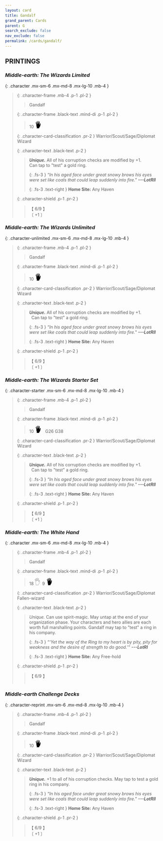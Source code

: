 ```yaml
---
layout: card
title: Gandalf
grand_parent: Cards
parent: G
search_exclude: false
nav_exclude: false
permalink: /cards/gandalf/
---
```


## PRINTINGS


### _Middle-earth: The Wizards Limited_

{: .character .mx-sm-6 .mx-md-8 .mx-lg-10 .mb-4 }
> {: .character-frame .mb-4 .p-1 .pl-2 }
> > <div class="card-mp"></div>
> > <div class="character-card-name">Gandalf</div>
>
> {: .character-frame .black-text .mind-di .p-1 .pl-2 }
> > 10 ![](/assets/images/di.svg)
>
> {: .character-card-classification .pr-2 }
> Warrior/Scout/Sage/Diplomat Wizard
>
> {: .character-text .black-text .p-2 }
> > _**Unique.**_ All of his corruption checks are modified by +1. <br>Can tap to "test" a gold ring. 
> > 
> > {: .fs-3 } 
> > _“In his aged face under great snowy brows his eyes were set like coals that could leap suddenly into fire."_ ***---&#65279;LotRII***  
> > 
> > {: .fs-3 .text-right } 
> > **Home Site:** Any Haven 
>
> {: .character-shield .p-1 .pr-2 }
> > <div class="card-shield">【 6/9 】</div>
> > <div class="card-corruption">〔 +1 〕</div>

### _Middle-earth: The Wizards Unlimited_

{: .character-unlimited .mx-sm-6 .mx-md-8 .mx-lg-10 .mb-4 }
> {: .character-frame .mb-4 .p-1 .pl-2 }
> > <div class="card-mp"></div>
> > <div class="character-card-name">Gandalf</div>
>
> {: .character-frame .black-text .mind-di .p-1 .pl-2 }
> > 10 ![](/assets/images/di.svg)
>
> {: .character-card-classification .pr-2 }
> Warrior/Scout/Sage/Diplomat Wizard
>
> {: .character-text .black-text .p-2 }
> > _**Unique.**_ All of his corruption checks are modified by +1. <br>&ensp;Can tap to "test" a gold ring. 
> > 
> > {: .fs-3 } 
> > _“In his aged face under great snowy brows his eyes were set like coals that could leap suddenly into fire."_ ***---&#65279;LotRII***  
> > 
> > {: .fs-3 .text-right } 
> > **Home Site:** Any Haven 
>
> {: .character-shield .p-1 .pr-2 }
> > <div class="card-shield">【 6/9 】</div>
> > <div class="card-corruption">〔 +1 〕</div>

### _Middle-earth: The Wizards Starter Set_

{: .character-starter .mx-sm-6 .mx-md-8 .mx-lg-10 .mb-4 }
> {: .character-frame .mb-4 .p-1 .pl-2 }
> > <div class="card-mp"></div>
> > <div class="character-card-name">Gandalf</div>
>
> {: .character-frame .black-text .mind-di .p-1 .pl-2 }
> > 10 ![](/assets/images/di.svg)&emsp;<span class="red-text">G26 G38</span>
>
> {: .character-card-classification .pr-2 }
> Warrior/Scout/Sage/Diplomat Wizard
>
> {: .character-text .black-text .p-2 }
> > _**Unique.**_ All of his corruption checks are modified by +1. <br>&ensp;Can tap to "test" a gold ring. 
> > 
> > {: .fs-3 } 
> > _“In his aged face under great snowy brows his eyes were set like coals that could leap suddenly into fire."_ ***---&#65279;LotRII***  
> > 
> > {: .fs-3 .text-right } 
> > **Home Site:** Any Haven 
>
> {: .character-shield .p-1 .pr-2 }
> > <div class="card-shield">【 6/9 】</div>
> > <div class="card-corruption">〔 +1 〕</div>

### _Middle-earth: The White Hand_

{: .character .mx-sm-6 .mx-md-8 .mx-lg-10 .mb-4 }
> {: .character-frame .mb-4 .p-1 .pl-2 }
> > <div class="card-mp"></div>
> > <div class="character-card-name">Gandalf</div>
>
> {: .character-frame .black-text .mind-di .p-1 .pl-2 }
> > 18 ![](/assets/images/gi.svg)&ensp;9 ![](/assets/images/di.svg)
>
> {: .character-card-classification .pr-2 }
> Warrior/Scout/Sage/Diplomat Fallen-wizard
>
> {: .character-text .black-text .p-2 }
> > _Unique._ Can use spirit-magic. May untap at the end of your organization phase. Your characters and hero allies are each worth full marshalling points. Gandalf may tap to "test" a ring in his company.   
> > 
> > {: .fs-3 } 
> > _“‘Yet the way of the Ring to my heart is by pity, pity for weakness and the desire of strength to do good.’”_ ***---&#65279;LotRI***  
> > 
> > {: .fs-3 .text-right } 
> > **Home Site:** Any Free-hold 
>
> {: .character-shield .p-1 .pr-2 }
> > <div class="card-shield">【 6/9 】</div>
> > <div class="card-corruption">&nbsp;</div>

### _Middle-earth Challenge Decks_

{: .character-reprint .mx-sm-6 .mx-md-8 .mx-lg-10 .mb-4 }
> {: .character-frame .mb-4 .p-1 .pl-2 }
> > <div class="card-mp"></div>
> > <div class="character-card-name">Gandalf</div>
>
> {: .character-frame .black-text .mind-di .p-1 .pl-2 }
> > 10 ![](/assets/images/di.svg)
>
> {: .character-card-classification .pr-2 }
> Warrior/Scout/Sage/Diplomat Wizard
>
> {: .character-text .black-text .p-2 }
> > _**Unique.**_ +1 to all of his corruption checks. May tap to test a gold ring in his company. 
> > 
> > {: .fs-3 } 
> > _“In his aged face under great snowy brows his eyes were set like coals that could leap suddenly into fire."_ ***---&#65279;LotRII***  
> > 
> > {: .fs-3 .text-right } 
> > **Home Site:** Any Haven 
>
> {: .character-shield .p-1 .pr-2 }
> > <div class="card-shield">【 6/9 】</div>
> > <div class="card-corruption">〔 +1 〕</div>
